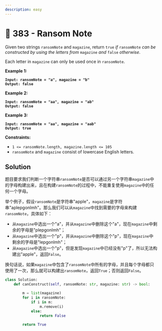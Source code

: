 ```yaml
---
description: easy
---
```


# 🥳 383 - Ransom Note

Given two strings `ransomNote` and `magazine`, return `true` _if_ `ransomNote` _can be constructed by using the letters from_ `magazine` _and_ `false` _otherwise_.

Each letter in `magazine` can only be used once in `ransomNote`.

&#x20;

**Example 1:**

<pre><code><strong>Input: ransomNote = "a", magazine = "b"
</strong><strong>Output: false
</strong></code></pre>

**Example 2:**

<pre><code><strong>Input: ransomNote = "aa", magazine = "ab"
</strong><strong>Output: false
</strong></code></pre>

**Example 3:**

<pre><code><strong>Input: ransomNote = "aa", magazine = "aab"
</strong><strong>Output: true
</strong></code></pre>

&#x20;

**Constraints:**

* `1 <= ransomNote.length, magazine.length <= 105`
* `ransomNote` and `magazine` consist of lowercase English letters.&#x20;

## Solution

题目要求我们判断一个字符串`ransomNote`是否可以通过另一个字符串`magazine`中的字母构建出来，且在构建`ransomNote`的过程中，不能重复使用`magazine`中的任何一个字母。

举个例子，假设`ransomNote`是字符串"apple"，`magazine`是字符串"aplepgonlmh"。那么我们可以从`magazine`中找到需要的字母来构建`ransomNote`，具体如下：

* 从`magazine`中选出一个"a"，并从`magazine`中删除这个"a"，现在`magazine`中剩余的字母是"plepgonlmh"；
* 从`magazine`中选出一个"p"，并从`magazine`中删除这个"p"，现在`magazine`中剩余的字母是"lepgonlmh"；
* 从`magazine`中选出一个"p"，但是发现`magazine`中已经没有"p"了，所以无法构建出"apple"，返回`False`。

换句话说，如果`magazine`中包含了`ransomNote`中所有的字母，并且每个字母都只使用了一次，那么就可以构建出`ransomNote`，返回`True`；否则返回`False`。

```python
class Solution:
    def canConstruct(self, ransomNote: str, magazine: str) -> bool:

        m = list(magazine)
        for i in ransomNote:
            if i in m:
                m.remove(i)
            else:
                return False
            
        return True
```
